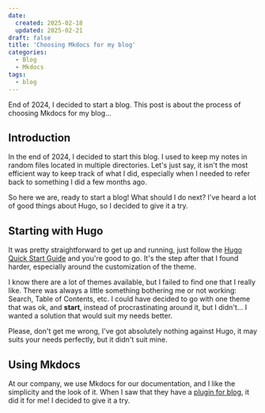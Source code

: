```yaml
---
date: 
  created: 2025-02-18
  updated: 2025-02-21
draft: false
title: 'Choosing Mkdocs for my blog'
categories:
  - Blog
  - Mkdocs
tags:
  - blog
---
```


End of 2024, I decided to start a blog. This post is about the process of choosing Mkdocs for my blog...
<!-- more -->

## Introduction

In the end of 2024, I decided to start this blog. I used to keep my notes in random files located in multiple directories. Let's just say, it isn't the most efficient way to keep track of what I did, especially when I needed to refer back to something I did a few months ago.

So here we are, ready to start a blog! What should I do next? I've heard a lot of good things about Hugo, so I decided to give it a try.

## Starting with Hugo

It was pretty straightforward to get up and running, just follow the [Hugo Quick Start Guide](https://gohugo.io/getting-started/quick-start/) and you're good to go. It's the step after that I found harder, especially around the customization of the theme.

I know there are a lot of themes available, but I failed to find one that I really like. There was always a little something bothering me or not working: Search, Table of Contents, etc. I could have decided to go with one theme that was ok, and **start**, instead of procrastinating around it, but I didn't... I wanted a solution that would suit my needs better.

Please, don't get me wrong, I've got absolutely nothing against Hugo, it may suits your needs perfectly, but it didn't suit mine.

## Using Mkdocs

At our company, we use Mkdocs for our documentation, and I like the simplicity and the look of it. When I saw that they have a [plugin for blog](https://squidfunk.github.io/mkdocs-material/plugins/blog/), it did it for me! I decided to give it a try.
